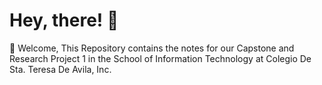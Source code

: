 # Hey, there! 👋

📌 Welcome, This Repository contains the notes for our Capstone and Research Project 1 in the School of Information Technology at Colegio De Sta. Teresa De Avila, Inc.

